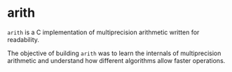 # arith

`arith` is a C implementation of multiprecision arithmetic written for readability.

The objective of building `arith` was to learn the internals of multiprecision arithmetic and understand
how different algorithms allow faster operations.
